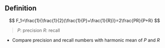 ## Definition

$$
F_1=\frac{1}{\frac{1}{2}(\frac{1}{P}+\frac{1}{R})}=2\frac{PR}{P+R}
$$
> $P$: precision
> $R$: recall

- Compare precision and recall numbers with harmonic mean of $P$ and $R$
